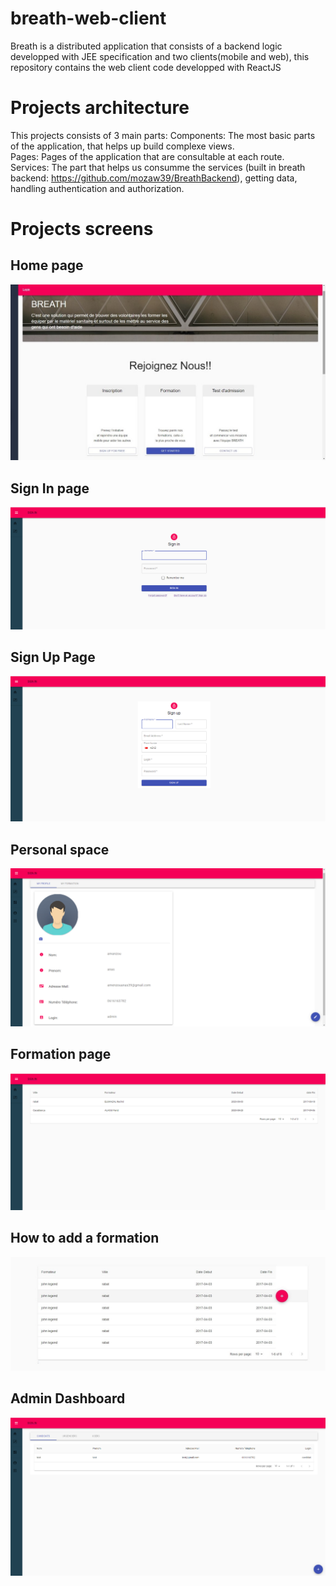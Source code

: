 # breath-web-client
Breath is a distributed application that consists of a backend logic developped with JEE specification and two clients(mobile and web), this repository contains the web client code developped with ReactJS
# Projects architecture
This projects consists of 3 main parts:
Components: The most basic parts of the application, that helps up build complexe views.<br/>
Pages: Pages of the application that are consultable at each route.<br/>
Services: The part that helps us consumme the services (built in breath backend: https://github.com/mozaw39/BreathBackend), getting data, handling authentication and authorization.
# Projects screens
## Home page
![HomePage](https://github.com/mozaw39/breath-web-client/blob/main/project-screens/Page%20d'Accueil.jpeg)
## Sign In page
![SignIn](https://github.com/mozaw39/breath-web-client/blob/main/project-screens/Sign-In.png)
## Sign Up Page
![SignUp](https://github.com/mozaw39/breath-web-client/blob/main/project-screens/Sign-Up.png)
## Personal space
![PersonalSpace](https://github.com/mozaw39/breath-web-client/blob/main/project-screens/Espace%20Personnel.png)
## Formation page
![Formations](https://github.com/mozaw39/breath-web-client/blob/main/project-screens/Formations.png)
## How to add a formation
![AddFormation](https://github.com/mozaw39/breath-web-client/blob/main/project-screens/Ajouter%20une%20Formation.jpeg)
## Admin Dashboard
![AdminDashboard](https://github.com/mozaw39/breath-web-client/blob/main/project-screens/Admin%20Dashboard.png)
